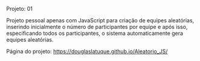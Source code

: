 Projeto: 01

Projeto pessoal apenas com JavaScript para criação de equipes aleatórias, inserindo inicialmente o número de participantes por equipe e após isso, especificando todos os participantes, o sistema automaticamente gera equipes aleatórias. 

Página do projeto: https://douglaslatuque.github.io/Aleatorio_JS/
